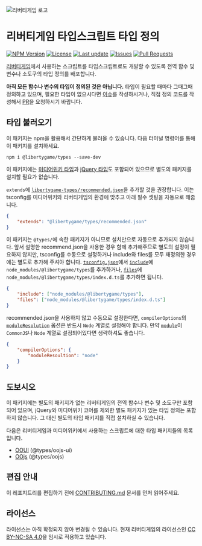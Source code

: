 ![리버티게임 로고](https://libertyga.me/wiki/Special:Redirect/file/Libertygame_logo.svg)

# 리버티게임 타입스크립트 타입 정의

[![NPM Version](https://img.shields.io/npm/v/%40libertygame%2Ftypes)](https://www.npmjs.com/package/@libertygame/types)
[![License](https://img.shields.io/npm/l/%40libertygame%2Ftypes)](https://creativecommons.org/licenses/by-nc-sa/4.0/)
[![Last update](https://img.shields.io/npm/last-update/%40libertygame%2Ftypes)](https://www.npmjs.com/package/@libertygame/types)
[![Issues](https://img.shields.io/github/issues/LibertygameWikiKorea/libertygame-types?logo=github)](https://github.com/LibertygameWikiKorea/libertygame-types/issues)
[![Pull Requests](https://img.shields.io/github/issues-pr/LibertygameWikiKorea/libertygame-types?logo=github)](https://github.com/LibertygameWikiKorea/libertygame-types/pulls)

[리버티게임](https://libertyga.me)에서 사용하는 스크립트를 타입스크립트로도 개발할 수 있도록 전역 함수 및 변수나 소도구의 타입 정의를 배포합니다.

**아직 모든 함수나 변수의 타입이 정의된 것은 아닙니다.** 타입이 필요할 때마다 그때그때 정의하고 있으며, 필요한 타입이 없으시다면 [이슈](https://github.com/LibertygameWikiKorea/libertygame-types/issues)를 작성하시거나, 직접 정의 코드를 작성해서 [PR](https://github.com/LibertygameWikiKorea/libertygame-types/pulls)을 요청하시기 바랍니다.

## 타입 불러오기

이 패키지는 npm을 활용해서 간단하게 불러올 수 있습니다. 다음 터미널 명령어를 통해 이 패키지를 설치하세요.

```console
npm i @libertygame/types --save-dev
```

이 패키지에는 [미디어위키 타입](https://www.npmjs.com/package/types-mediawiki)과 [jQuery 타입](https://www.npmjs.com/package/@types/jquery)도 포함되어 있으므로 별도의 패키지를 설치할 필요가 없습니다.

`extends`에 [`libertygame-types/recommended.json`](recommended.json)을 추가할 것을 권장합니다. 이는 tsconfig를 미디어위키와 리버티게임의 환경에 맞추고 아래 필수 셋팅을 자동으로 해줍니다.

```json
{
	"extends": "@libertygame/types/recommended.json"
}
```

이 패키지는 `@types/`에 속한 패키지가 아니므로 설치만으로 자동으로 추가되지 않습니다. 앞서 설명한 recommend.json을 사용한 경우 함께 추가해주므로 별도의 설정이 필요하지 않지만, tsconfig를 수동으로 설정하거나 include와 files를 모두 재정의한 경우에는 별도로 추가해 주셔야 합니다. [`tsconfig.json`](https://www.typescriptlang.org/docs/handbook/tsconfig-json.html)에서 [`include`](https://www.typescriptlang.org/tsconfig#include)에 `node_modules/@libertygame/types`를 추가하거나, [`files`](https://www.typescriptlang.org/tsconfig#files)에 `node_modules/@libertygame/types/index.d.ts`를 추가하면 됩니다.

```json
{
	"include": ["node_modules/@libertygame/types"],
	"files": ["node_modules/@libertygame/types/index.d.ts"]
}
```

recommended.json을 사용하지 않고 수동으로 설정한다면, `compilerOptions`의 [`moduleResolution`](https://www.typescriptlang.org/tsconfig#moduleResolution) 옵션은 반드시 `Node` 계열로 설정해야 합니다. 만약 [`module`](https://www.typescriptlang.org/tsconfig#module)이 `CommonJS`나 `Node` 계열로 설정되어있다면 생략하셔도 좋습니다.

```json
{
	"compilerOptions": {
		"moduleResoultion": "node"
	}
}
```

## 도보시오

이 패키지에는 별도의 패키지가 없는 리버티게임의 전역 함수나 변수 및 소도구만 포함되어 있으며, jQuery와 미디어위키 코어를 제외한 별도 패키지가 있는 타입 정의는 포함하지 않습니다. 그 대신 별도의 타입 패키지를 직접 설치하실 수 있습니다.

다음은 리버티게임과 미디어위키에서 사용하는 스크립트에 대한 타입 패키지들의 목록입니다.

- [OOUI](https://www.npmjs.com/package/@types/oojs-ui) (@types/oojs-ui)
- [OOjs](https://www.npmjs.com/package/@types/oojs) (@types/oojs)

## 편집 안내

이 레포지트리를 편집하기 전에 [CONTRIBUTING.md](CONTRIBUTING.md) 문서를 먼저 읽어주세요.

## 라이선스

라이선스는 아직 확정되지 않아 변경될 수 있습니다. 현재 리버티게임의 라이선스인 [CC BY-NC-SA 4.0](https://creativecommons.org/licenses/by-nc-sa/4.0/)을 임시로 적용하고 있습니다.

<!-- markdownlint-disable-file MD041 -->
